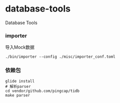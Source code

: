 # database-tools

Database Tools

### importer

导入Mock数据

	./bin/importer --config ./misc/importer_conf.toml

### 依赖包

	glide install
	# 解析parser
	cd vendor/github.com/pingcap/tidb
	make parser
